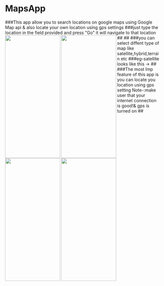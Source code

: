 # MapsApp
###This app allow you to search locations on google maps using Google Map api & also locate your own location using gps settings
###just type the location in the field provided and press "Go" it will navigate to that location
##<a href="url"><img src="https://cloud.githubusercontent.com/assets/22947683/21282030/2d993b2e-c3a6-11e6-99a2-479ef4eb431f.jpeg" align="left" height="400" width="180" ></a>
##<a href="url1"><img src="https://cloud.githubusercontent.com/assets/22947683/21282027/2850cf38-c3a6-11e6-9cd4-b5610daf3be9.jpeg" align="left" height="400" width="180" ></a>
###you can select diffent type of map like satellite,hybrid,terrain etc
###eg-satellite looks like this ->
##<a href="url11"><img src="https://cloud.githubusercontent.com/assets/22947683/21282029/2d15e328-c3a6-11e6-9cc4-118bbe5881c2.jpeg" align="left" height="400" width="180" ></a>
###The most Imp feature of this app is you can locate you location using gps setting Note-:make user that your internet connection is good!& gps is turned on
##<a href="url111"><img src="https://cloud.githubusercontent.com/assets/22947683/21282031/2daca9c0-c3a6-11e6-943f-325fc8644141.jpeg" align="left" height="400" width="180" ></a>
